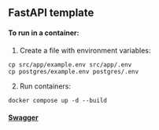 ## FastAPI template

#### To run in a container:

1. Create a file with environment variables:

```shell
cp src/app/example.env src/app/.env
cp postgres/example.env postgres/.env
```

2. Run containers:

```shell
docker compose up -d --build
```

#### [Swagger](http://localhost:8000/docs)
